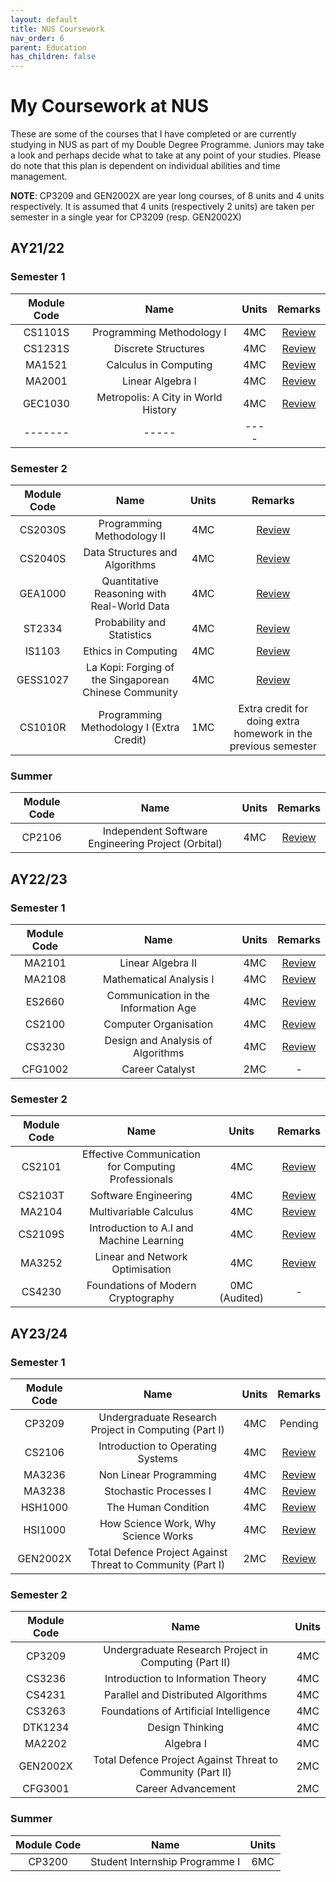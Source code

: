 ```yaml
---
layout: default
title: NUS Coursework
nav_order: 6
parent: Education
has_children: false
---
```


# My Coursework at NUS
These are some of the courses that I have completed or are currently studying in NUS as part of my Double Degree Programme. Juniors may take a look and perhaps decide what to take at any point of your studies. Please do note that this plan is dependent on individual abilities and time management.

**NOTE**: CP3209 and GEN2002X are year long courses, of 8 units and 4 units respectively. It is assumed that 4 units (respectively 2 units) are taken per semester in a single year for CP3209 (resp. GEN2002X)

## AY21/22
### Semester 1

| Module Code | Name | Units | Remarks | 
| :-----: | :-----: | :----: | :-----:| 
| CS1101S | Programming Methodology I | 4MC | [Review](coursereviews/cs1101s.html)
| CS1231S | Discrete Structures | 4MC | [Review](coursereviews/cs1231s.html) |
| MA1521 |	Calculus in Computing | 4MC | [Review](coursereviews/ma1521.html) |
| MA2001 | Linear Algebra I | 4MC | [Review](coursereviews/ma2001.html) |
| GEC1030 | Metropolis: A City in World History | 4MC | [Review](coursereviews/gec1030.html) |
|-------| -----| ----|

### Semester 2

| Module Code | Name | Units | Remarks |  
| :---------: | :--: | :---: | :-----: |  
| CS2030S | Programming Methodology II | 4MC | [Review](coursereviews/cs2030s.html) |  
| CS2040S | Data Structures and Algorithms | 4MC | [Review](coursereviews/cs2040s.html) |  
| GEA1000 | Quantitative Reasoning with Real-World Data | 4MC | [Review](coursereviews/gea1000.html) |  
| ST2334 | Probability and Statistics | 4MC | [Review](coursereviews/st2334.html) |   
| IS1103 | Ethics in Computing | 4MC | [Review](coursereviews/is1103.html) |  
| GESS1027 | La Kopi: Forging of the Singaporean Chinese Community | 4MC | [Review](coursereviews/gess1027.html) |  
| CS1010R | Programming Methodology I (Extra Credit) | 1MC | Extra credit for doing extra homework in the previous semester |  

### Summer 

| Module Code | Name | Units | Remarks |
| :---------: | :--: | :---: | :-----: |
| CP2106 | Independent Software Engineering Project (Orbital) | 4MC | [Review](coursereviews/cp2106.html) |

## AY22/23
### Semester 1

| Module Code | Name | Units | Remarks |
| :---------: | :--: | :---: | :-----: |
| MA2101 | Linear Algebra II | 4MC | [Review](coursereviews/ma2101.html) |
| MA2108 | Mathematical Analysis I | 4MC | [Review](coursereviews/ma2108.html) |
| ES2660 | Communication in the Information Age | 4MC | [Review](coursereviews/es2660.html)|
| CS2100 | Computer Organisation | 4MC | [Review](coursereviews/cs2100.html) |
| CS3230 | Design and Analysis of Algorithms | 4MC | [Review](coursereviews/cs3230.html) |
| CFG1002 | Career Catalyst | 2MC | - |

### Semester 2

| Module Code | Name | Units | Remarks |
| :---------: | :--: | :---: | :----: |
| CS2101 | Effective Communication for Computing Professionals | 4MC | [Review](coursereviews/cs2101.html) |
| CS2103T | Software Engineering | 4MC | [Review](coursereviews/cs2103t.html) |
| MA2104 | Multivariable Calculus | 4MC | [Review](coursereviews/ma2104.html) |
| CS2109S | Introduction to A.I and Machine Learning | 4MC | [Review](coursereviews/cs2109s.html) |
| MA3252 | Linear and Network Optimisation | 4MC | [Review](coursereviews/ma3252.html) |
| CS4230 | Foundations of Modern Cryptography | 0MC (Audited) | - |

## AY23/24
### Semester 1

| Module Code | Name | Units | Remarks |
| :---------: | :--: | :---: | :-----: |
| CP3209 | Undergraduate Research Project in Computing (Part I) | 4MC | Pending |
| CS2106 | Introduction to Operating Systems | 4MC | [Review](coursereviews/cs2106.html) |
| MA3236 | Non Linear Programming | 4MC | [Review](coursereviews/ma3236.html) |
| MA3238 | Stochastic Processes I | 4MC | [Review](coursereviews/ma3238.html) |
| HSH1000 | The Human Condition | 4MC | [Review](coursereviews/hsh1000.html) |
| HSI1000 | How Science Work, Why Science Works | 4MC | [Review](coursereviews/hsi1000.html) |
| GEN2002X | Total Defence Project Against Threat to Community (Part I) | 2MC | [Review](coursereviews/gen2002x.html) |

### Semester 2

| Module Code | Name | Units |
| :---------: | :--: | :---: |
| CP3209 | Undergraduate Research Project in Computing (Part II) | 4MC |
| CS3236 | Introduction to Information Theory | 4MC |
| CS4231 | Parallel and Distributed Algorithms | 4MC |
| CS3263 | Foundations of Artificial Intelligence | 4MC |
| DTK1234 | Design Thinking | 4MC |
| MA2202 | Algebra I | 4MC |
| GEN2002X | Total Defence Project Against Threat to Community (Part II) | 2MC |
| CFG3001 | Career Advancement | 2MC |

### Summer 

| Module Code | Name | Units |
| :---------: | :--: | :---: |
| CP3200 | Student Internship Programme I | 6MC |


